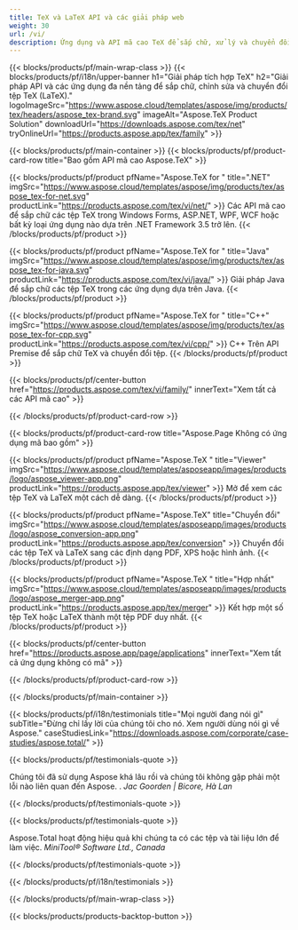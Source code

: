 ```yaml
---
title: TeX và LaTeX API và các giải pháp web
weight: 30
url: /vi/
description: Ứng dụng và API mã cao TeX để sắp chữ, xử lý và chuyển đổi tài liệu TeX. Giải pháp này cũng hỗ trợ PDF, EPS, SVG và hầu hết các định dạng hình ảnh dưới dạng định dạng đầu ra.
---
```


{{< blocks/products/pf/main-wrap-class >}}
{{< blocks/products/pf/i18n/upper-banner h1="Giải pháp tích hợp TeX" h2="Giải pháp API và các ứng dụng đa nền tảng để sắp chữ, chỉnh sửa và chuyển đổi tệp TeX (LaTeX)." logoImageSrc="https://www.aspose.cloud/templates/aspose/img/products/tex/headers/aspose_tex-brand.svg" imageAlt="Aspose.TeX Product Solution" downloadUrl="https://downloads.aspose.com/tex/net" tryOnlineUrl="https://products.aspose.app/tex/family" >}}

{{< blocks/products/pf/main-container >}}
{{< blocks/products/pf/product-card-row title="Bao gồm API mã cao Aspose.TeX" >}}

{{< blocks/products/pf/product pfName="Aspose.TeX for " title=".NET" imgSrc="https://www.aspose.cloud/templates/aspose/img/products/tex/aspose_tex-for-net.svg" productLink="https://products.aspose.com/tex/vi/net/" >}}
Các API mã cao để sắp chữ các tệp TeX trong Windows Forms, ASP.NET, WPF, WCF hoặc bất kỳ loại ứng dụng nào dựa trên .NET Framework 3.5 trở lên.
{{< /blocks/products/pf/product >}}

{{< blocks/products/pf/product pfName="Aspose.TeX for " title="Java" imgSrc="https://www.aspose.cloud/templates/aspose/img/products/tex/aspose_tex-for-java.svg" productLink="https://products.aspose.com/tex/vi/java/" >}}
Giải pháp Java để sắp chữ các tệp TeX trong các ứng dụng dựa trên Java.
{{< /blocks/products/pf/product >}}

{{< blocks/products/pf/product pfName="Aspose.TeX for " title="C++" imgSrc="https://www.aspose.cloud/templates/aspose/img/products/tex/aspose_tex-for-cpp.svg" productLink="https://products.aspose.com/tex/vi/cpp/" >}}
C++ Trên API Premise để sắp chữ TeX và chuyển đổi tệp.
{{< /blocks/products/pf/product >}}

{{< blocks/products/pf/center-button href="https://products.aspose.com/tex/vi/family/" innerText="Xem tất cả các API mã cao" >}}

{{< /blocks/products/pf/product-card-row >}}

{{< blocks/products/pf/product-card-row title="Aspose.Page Không có ứng dụng mã bao gồm" >}}

{{< blocks/products/pf/product pfName="Aspose.TeX " title="Viewer" imgSrc="https://www.aspose.cloud/templates/asposeapp/images/products/logo/aspose_viewer-app.png" productLink="https://products.aspose.app/tex/viewer" >}}
Mở để xem các tệp TeX và LaTeX một cách dễ dàng.
{{< /blocks/products/pf/product >}}

{{< blocks/products/pf/product pfName="Aspose.TeX" title="Chuyển đổi" imgSrc="https://www.aspose.cloud/templates/asposeapp/images/products/logo/aspose_conversion-app.png" productLink="https://products.aspose.app/tex/conversion" >}}
Chuyển đổi các tệp TeX và LaTeX sang các định dạng PDF, XPS hoặc hình ảnh.
{{< /blocks/products/pf/product >}}

{{< blocks/products/pf/product pfName="Aspose.TeX " title="Hợp nhất" imgSrc="https://www.aspose.cloud/templates/asposeapp/images/products/logo/aspose_merger-app.png" productLink="https://products.aspose.app/tex/merger" >}}
Kết hợp một số tệp TeX hoặc LaTeX thành một tệp PDF duy nhất.
{{< /blocks/products/pf/product >}}

{{< blocks/products/pf/center-button href="https://products.aspose.app/page/applications" innerText="Xem tất cả ứng dụng không có mã" >}}

{{< /blocks/products/pf/product-card-row >}}

{{< /blocks/products/pf/main-container >}}

{{< blocks/products/pf/i18n/testimonials title="Mọi người đang nói gì" subTitle="Đừng chỉ lấy lời của chúng tôi cho nó. Xem người dùng nói gì về Aspose." caseStudiesLink="https://downloads.aspose.com/corporate/case-studies/aspose.total/" >}}

{{< blocks/products/pf/testimonials-quote >}}
<p class="first">
 Chúng tôi đã sử dụng Aspose khá lâu rồi và chúng tôi không gặp phải một lỗi nào liên quan đến Aspose. .
 <em>
  Jac Goorden | Bicore, Hà Lan
 </em>
</p>

{{< /blocks/products/pf/testimonials-quote >}}

{{< blocks/products/pf/testimonials-quote >}}
<p class="second">
 Aspose.Total hoạt động hiệu quả khi chúng ta có các tệp và tài liệu lớn để làm việc.
 <em>
  MiniTool® Software Ltd., Canada
 </em>
</p>

{{< /blocks/products/pf/testimonials-quote >}}

{{< /blocks/products/pf/i18n/testimonials >}}

{{< /blocks/products/pf/main-wrap-class >}}

{{< blocks/products/products-backtop-button >}}